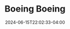 ---
title: Boeing Boeing
Theatre: The Island Theater
Venue: The Island Theater
Season: 2024
date: 2024-06-15T22:02:33-04:00
opening_date: 2024-09-13
closing_date: 2024-09-22
showtimes:
  - 2024-09-13 19:30:00
  - 2024-09-14 19:30:00
  - 2024-09-15 14:00:00
  - 2024-09-20 19:30:00
  - 2024-09-21 19:30:00
  - 2024-09-22 14:00:00
featured_image: 2024-Boeing-Boeing-2.webp
featured_image_alt: 
featured_image_caption: 
featured_image_attr: 
featured_image_attr_link: 
program:
Website: 
Tickets: https://www.theislandtheater.com/boeing-boeing-tickets
show_details: 
cast:
crew:
orchestra:
genres: 
Description: 
---
